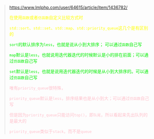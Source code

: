 
#### 

>
> https://www.lmlphp.com/user/64615/article/item/1436782/
> 
> <font color="yellow">
> 
> 在使用`函数`或者`仿函数`自定义比较方式时
>
> `std::sort`、`std::set`、`std::map`、`std::priority_queue`这几个是有区别的
>
> </font>
>
> <font color="gree">
>
> `sort`的默认排序为`less`，也就是说从小到大排序； 可以通过`函数`自己写
> 
> `map`默认是`less`，也就说用迭代器迭代的时候默认是小的排在前面；可以通过`仿函数`自己写
> 
> `set`默认是`less`，也就是说用迭代器迭代的时候是从小到大排序的。可以通过`仿函数`自己写
>
> </font>
> 
>
> <font color="pink">
> 
> 唯有`priority_queue`很特殊，
> 
> `priority_queue`默认是`less`，排序结果也是从小到大；可以通过`仿函数`自己写
>
> 但是因为`priority_queue`只能访问`top()`，即`队尾`，所以看起来先出队列的是最大的
>
> `priority_queue`类似于`stack`，而不是`queue`
> 
> </font>
>
> 
>
> 












